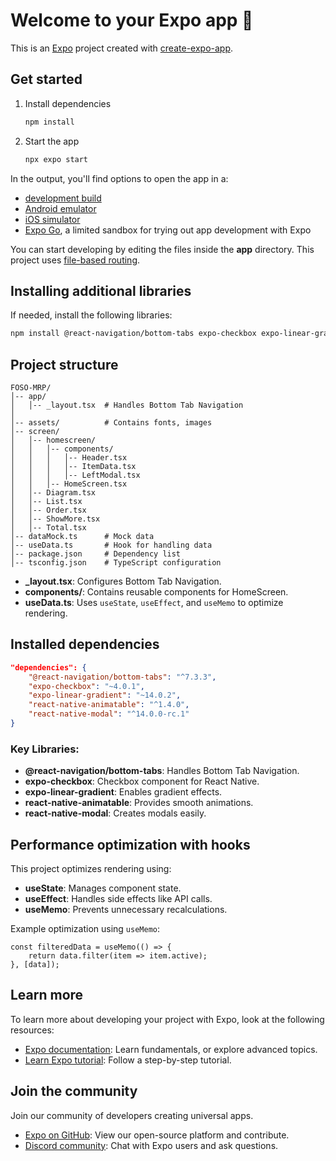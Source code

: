 # Welcome to your Expo app 👋

This is an [Expo](https://expo.dev) project created with [create-expo-app](https://www.npmjs.com/package/create-expo-app).

## Get started

1. Install dependencies

   ```bash
   npm install
   ```

2. Start the app

   ```bash
   npx expo start
   ```

In the output, you'll find options to open the app in a:

- [development build](https://docs.expo.dev/develop/development-builds/introduction/)
- [Android emulator](https://docs.expo.dev/workflow/android-studio-emulator/)
- [iOS simulator](https://docs.expo.dev/workflow/ios-simulator/)
- [Expo Go](https://expo.dev/go), a limited sandbox for trying out app development with Expo

You can start developing by editing the files inside the **app** directory. This project uses [file-based routing](https://docs.expo.dev/router/introduction).

## Installing additional libraries

If needed, install the following libraries:

```bash
npm install @react-navigation/bottom-tabs expo-checkbox expo-linear-gradient react-native-animatable react-native-modal
```

## Project structure

```
FOSO-MRP/
│-- app/
│   │-- _layout.tsx  # Handles Bottom Tab Navigation
│
│-- assets/          # Contains fonts, images
│-- screen/
│   │-- homescreen/
│   │   │-- components/
│   │   │   │-- Header.tsx
│   │   │   │-- ItemData.tsx
│   │   │   │-- LeftModal.tsx
│   │   │-- HomeScreen.tsx
│   │-- Diagram.tsx
│   │-- List.tsx
│   │-- Order.tsx
│   │-- ShowMore.tsx
│   │-- Total.tsx
│-- dataMock.ts      # Mock data
│-- useData.ts       # Hook for handling data
│-- package.json     # Dependency list
│-- tsconfig.json    # TypeScript configuration
```

- **_layout.tsx**: Configures Bottom Tab Navigation.
- **components/**: Contains reusable components for HomeScreen.
- **useData.ts**: Uses `useState`, `useEffect`, and `useMemo` to optimize rendering.

## Installed dependencies

```json
"dependencies": {
    "@react-navigation/bottom-tabs": "^7.3.3",
    "expo-checkbox": "~4.0.1",
    "expo-linear-gradient": "~14.0.2",
    "react-native-animatable": "^1.4.0",
    "react-native-modal": "^14.0.0-rc.1"
}
```

### Key Libraries:
- **@react-navigation/bottom-tabs**: Handles Bottom Tab Navigation.
- **expo-checkbox**: Checkbox component for React Native.
- **expo-linear-gradient**: Enables gradient effects.
- **react-native-animatable**: Provides smooth animations.
- **react-native-modal**: Creates modals easily.

## Performance optimization with hooks

This project optimizes rendering using:
- **useState**: Manages component state.
- **useEffect**: Handles side effects like API calls.
- **useMemo**: Prevents unnecessary recalculations.

Example optimization using `useMemo`:

```tsx
const filteredData = useMemo(() => {
    return data.filter(item => item.active);
}, [data]);
```

## Learn more

To learn more about developing your project with Expo, look at the following resources:

- [Expo documentation](https://docs.expo.dev/): Learn fundamentals, or explore advanced topics.
- [Learn Expo tutorial](https://docs.expo.dev/tutorial/introduction/): Follow a step-by-step tutorial.

## Join the community

Join our community of developers creating universal apps.

- [Expo on GitHub](https://github.com/expo/expo): View our open-source platform and contribute.
- [Discord community](https://chat.expo.dev): Chat with Expo users and ask questions.

